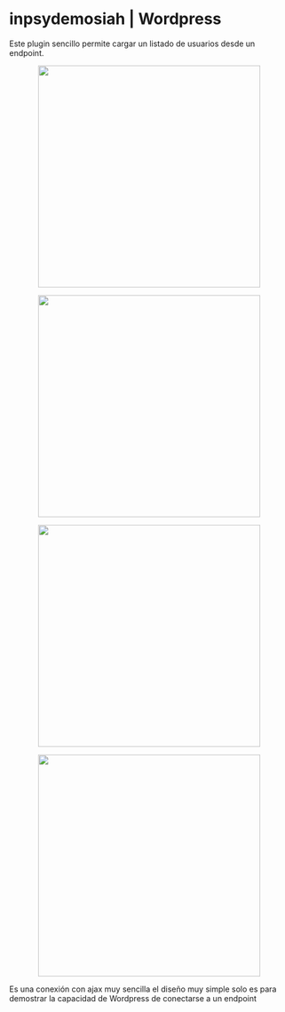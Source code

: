 # inpsydemosiah | Wordpress
Este plugin sencillo permite cargar un listado de usuarios desde un endpoint.
<p align="center"><img src="https://imgur.com/wXRWgif.jpg" width="400"></p>
<p align="center"><img src="https://imgur.com/wla3lDF.jpg" width="400"></p>
<p align="center"><img src="https://imgur.com/d0ozur8.jpg" width="400"></p>
<p align="center"><img src="https://imgur.com/gUhf65A.jpg" width="400"></p>
Es una conexión con ajax muy sencilla el diseño muy simple solo es para demostrar la capacidad de Wordpress de conectarse a un endpoint
